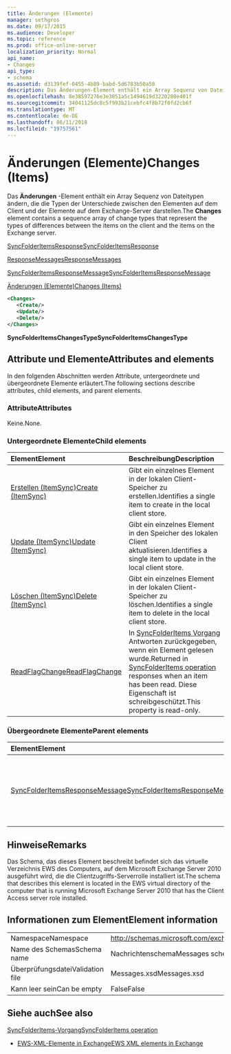 ```yaml
---
title: Änderungen (Elemente)
manager: sethgros
ms.date: 09/17/2015
ms.audience: Developer
ms.topic: reference
ms.prod: office-online-server
localization_priority: Normal
api_name:
- Changes
api_type:
- schema
ms.assetid: d3139fef-0455-4b89-babd-5d6783b50a58
description: Das Änderungen-Element enthält ein Array Sequenz von Dateitypen ändern, die die Typen der Unterschiede zwischen den Elementen auf dem Client und der Elemente auf dem Exchange-Server darstellen.
ms.openlocfilehash: 8e38597276e3e3051a5c1494619d3220280e401f
ms.sourcegitcommit: 34041125dc8c5f993b21cebfc4f8b72f0fd2cb6f
ms.translationtype: MT
ms.contentlocale: de-DE
ms.lasthandoff: 06/11/2018
ms.locfileid: "19757561"
---
```

# <a name="changes-items"></a><span data-ttu-id="d9cc6-103">Änderungen (Elemente)</span><span class="sxs-lookup"><span data-stu-id="d9cc6-103">Changes (Items)</span></span>

<span data-ttu-id="d9cc6-104">Das **Änderungen** -Element enthält ein Array Sequenz von Dateitypen ändern, die die Typen der Unterschiede zwischen den Elementen auf dem Client und der Elemente auf dem Exchange-Server darstellen.</span><span class="sxs-lookup"><span data-stu-id="d9cc6-104">The **Changes** element contains a sequence array of change types that represent the types of differences between the items on the client and the items on the Exchange server.</span></span> 
  
[<span data-ttu-id="d9cc6-105">SyncFolderItemsResponse</span><span class="sxs-lookup"><span data-stu-id="d9cc6-105">SyncFolderItemsResponse</span></span>](syncfolderitemsresponse.md)
  
[<span data-ttu-id="d9cc6-106">ResponseMessages</span><span class="sxs-lookup"><span data-stu-id="d9cc6-106">ResponseMessages</span></span>](responsemessages.md)
  
[<span data-ttu-id="d9cc6-107">SyncFolderItemsResponseMessage</span><span class="sxs-lookup"><span data-stu-id="d9cc6-107">SyncFolderItemsResponseMessage</span></span>](syncfolderitemsresponsemessage.md)
  
[<span data-ttu-id="d9cc6-108">Änderungen (Elemente)</span><span class="sxs-lookup"><span data-stu-id="d9cc6-108">Changes (Items)</span></span>](changes-items.md)
  
```xml
<Changes>
   <Create/>
   <Update/>
   <Delete/>
</Changes>
```

 <span data-ttu-id="d9cc6-109">**SyncFolderItemsChangesType**</span><span class="sxs-lookup"><span data-stu-id="d9cc6-109">**SyncFolderItemsChangesType**</span></span>
## <a name="attributes-and-elements"></a><span data-ttu-id="d9cc6-110">Attribute und Elemente</span><span class="sxs-lookup"><span data-stu-id="d9cc6-110">Attributes and elements</span></span>

<span data-ttu-id="d9cc6-111">In den folgenden Abschnitten werden Attribute, untergeordnete und übergeordnete Elemente erläutert.</span><span class="sxs-lookup"><span data-stu-id="d9cc6-111">The following sections describe attributes, child elements, and parent elements.</span></span>
  
### <a name="attributes"></a><span data-ttu-id="d9cc6-112">Attribute</span><span class="sxs-lookup"><span data-stu-id="d9cc6-112">Attributes</span></span>

<span data-ttu-id="d9cc6-113">Keine.</span><span class="sxs-lookup"><span data-stu-id="d9cc6-113">None.</span></span>
  
### <a name="child-elements"></a><span data-ttu-id="d9cc6-114">Untergeordnete Elemente</span><span class="sxs-lookup"><span data-stu-id="d9cc6-114">Child elements</span></span>

|<span data-ttu-id="d9cc6-115">**Element**</span><span class="sxs-lookup"><span data-stu-id="d9cc6-115">**Element**</span></span>|<span data-ttu-id="d9cc6-116">**Beschreibung**</span><span class="sxs-lookup"><span data-stu-id="d9cc6-116">**Description**</span></span>|
|:-----|:-----|
|[<span data-ttu-id="d9cc6-117">Erstellen (ItemSync)</span><span class="sxs-lookup"><span data-stu-id="d9cc6-117">Create (ItemSync)</span></span>](create-itemsync.md) <br/> |<span data-ttu-id="d9cc6-118">Gibt ein einzelnes Element in der lokalen Client-Speicher zu erstellen.</span><span class="sxs-lookup"><span data-stu-id="d9cc6-118">Identifies a single item to create in the local client store.</span></span>  <br/> |
|[<span data-ttu-id="d9cc6-119">Update (ItemSync)</span><span class="sxs-lookup"><span data-stu-id="d9cc6-119">Update (ItemSync)</span></span>](update-itemsync.md) <br/> |<span data-ttu-id="d9cc6-120">Gibt ein einzelnes Element in den Speicher des lokalen Client aktualisieren.</span><span class="sxs-lookup"><span data-stu-id="d9cc6-120">Identifies a single item to update in the local client store.</span></span>  <br/> |
|[<span data-ttu-id="d9cc6-121">Löschen (ItemSync)</span><span class="sxs-lookup"><span data-stu-id="d9cc6-121">Delete (ItemSync)</span></span>](delete-itemsync.md) <br/> |<span data-ttu-id="d9cc6-122">Gibt ein einzelnes Element in der lokalen Client-Speicher zu löschen.</span><span class="sxs-lookup"><span data-stu-id="d9cc6-122">Identifies a single item to delete in the local client store.</span></span>  <br/> |
|[<span data-ttu-id="d9cc6-123">ReadFlagChange</span><span class="sxs-lookup"><span data-stu-id="d9cc6-123">ReadFlagChange</span></span>](readflagchange.md) <br/> |<span data-ttu-id="d9cc6-124">In [SyncFolderItems Vorgang](syncfolderitems-operation.md) Antworten zurückgegeben, wenn ein Element gelesen wurde.</span><span class="sxs-lookup"><span data-stu-id="d9cc6-124">Returned in [SyncFolderItems operation](syncfolderitems-operation.md) responses when an item has been read.</span></span> <span data-ttu-id="d9cc6-125">Diese Eigenschaft ist schreibgeschützt.</span><span class="sxs-lookup"><span data-stu-id="d9cc6-125">This property is read-only.</span></span>  <br/> |
   
### <a name="parent-elements"></a><span data-ttu-id="d9cc6-126">Übergeordnete Elemente</span><span class="sxs-lookup"><span data-stu-id="d9cc6-126">Parent elements</span></span>

|<span data-ttu-id="d9cc6-127">**Element**</span><span class="sxs-lookup"><span data-stu-id="d9cc6-127">**Element**</span></span>|<span data-ttu-id="d9cc6-128">**Beschreibung**</span><span class="sxs-lookup"><span data-stu-id="d9cc6-128">**Description**</span></span>|
|:-----|:-----|
|[<span data-ttu-id="d9cc6-129">SyncFolderItemsResponseMessage</span><span class="sxs-lookup"><span data-stu-id="d9cc6-129">SyncFolderItemsResponseMessage</span></span>](syncfolderitemsresponsemessage.md) <br/> |<span data-ttu-id="d9cc6-130">Enthält den Status und das Ergebnis einer Anforderung [SyncFolderItems Vorgang](syncfolderitems-operation.md) .</span><span class="sxs-lookup"><span data-stu-id="d9cc6-130">Contains the status and result of a [SyncFolderItems operation](syncfolderitems-operation.md) request.</span></span>  <br/> |
   
## <a name="remarks"></a><span data-ttu-id="d9cc6-131">Hinweise</span><span class="sxs-lookup"><span data-stu-id="d9cc6-131">Remarks</span></span>

<span data-ttu-id="d9cc6-132">Das Schema, das dieses Element beschreibt befindet sich das virtuelle Verzeichnis EWS des Computers, auf dem Microsoft Exchange Server 2010 ausgeführt wird, die die Clientzugriffs-Serverrolle installiert ist.</span><span class="sxs-lookup"><span data-stu-id="d9cc6-132">The schema that describes this element is located in the EWS virtual directory of the computer that is running Microsoft Exchange Server 2010 that has the Client Access server role installed.</span></span>
  
## <a name="element-information"></a><span data-ttu-id="d9cc6-133">Informationen zum Element</span><span class="sxs-lookup"><span data-stu-id="d9cc6-133">Element information</span></span>

|||
|:-----|:-----|
|<span data-ttu-id="d9cc6-134">Namespace</span><span class="sxs-lookup"><span data-stu-id="d9cc6-134">Namespace</span></span>  <br/> |http://schemas.microsoft.com/exchange/services/2006/messages  <br/> |
|<span data-ttu-id="d9cc6-135">Name des Schemas</span><span class="sxs-lookup"><span data-stu-id="d9cc6-135">Schema name</span></span>  <br/> |<span data-ttu-id="d9cc6-136">Nachrichtenschema</span><span class="sxs-lookup"><span data-stu-id="d9cc6-136">Messages schema</span></span>  <br/> |
|<span data-ttu-id="d9cc6-137">Überprüfungsdatei</span><span class="sxs-lookup"><span data-stu-id="d9cc6-137">Validation file</span></span>  <br/> |<span data-ttu-id="d9cc6-138">Messages.xsd</span><span class="sxs-lookup"><span data-stu-id="d9cc6-138">Messages.xsd</span></span>  <br/> |
|<span data-ttu-id="d9cc6-139">Kann leer sein</span><span class="sxs-lookup"><span data-stu-id="d9cc6-139">Can be empty</span></span>  <br/> |<span data-ttu-id="d9cc6-140">False</span><span class="sxs-lookup"><span data-stu-id="d9cc6-140">False</span></span>  <br/> |
   
## <a name="see-also"></a><span data-ttu-id="d9cc6-141">Siehe auch</span><span class="sxs-lookup"><span data-stu-id="d9cc6-141">See also</span></span>



[<span data-ttu-id="d9cc6-142">SyncFolderItems-Vorgang</span><span class="sxs-lookup"><span data-stu-id="d9cc6-142">SyncFolderItems operation</span></span>](syncfolderitems-operation.md)


- [<span data-ttu-id="d9cc6-143">EWS-XML-Elemente in Exchange</span><span class="sxs-lookup"><span data-stu-id="d9cc6-143">EWS XML elements in Exchange</span></span>](ews-xml-elements-in-exchange.md)

